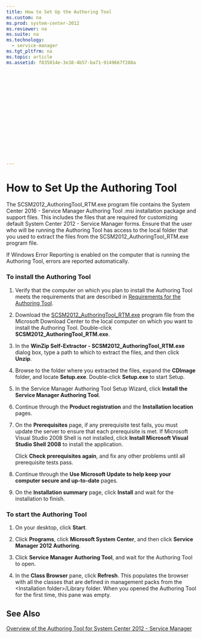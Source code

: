 ```yaml
---
title: How to Set Up the Authoring Tool
ms.custom: na
ms.prod: system-center-2012
ms.reviewer: na
ms.suite: na
ms.technology: 
  - service-manager
ms.tgt_pltfrm: na
ms.topic: article
ms.assetid: f835014e-3e38-4b57-ba71-9149667f288a


















---
```

# How to Set Up the Authoring Tool
The SCSM2012\_AuthoringTool\_RTM.exe program file contains the System Center 2016 - Service Manager Authoring Tool .msi installation package and support files. This includes the files that are required for customizing default System Center 2012 - Service Manager forms. Ensure that the user who will be running the Authoring Tool has access to the local folder that you used to extract the files from the SCSM2012\_AuthoringTool\_RTM.exe program file.  
  
 If Windows Error Reporting is enabled on the computer that is running the Authoring Tool, errors are reported automatically.  
  
### To install the Authoring Tool  
  
1.  Verify that the computer on which you plan to install the Authoring Tool meets the requirements that are described in [Requirements for the Authoring Tool](../../../sm/manage/author/Requirements-for-the-Authoring-Tool.md).  
  
2.  Download the [SCSM2012\_AuthoringTool\_RTM.exe](http://go.microsoft.com/fwlink/p/?LinkId=245126) program file from the Microsoft Download Center to the local computer on which you want to install the Authoring Tool. Double\-click **SCSM2012\_AuthoringTool\_RTM.exe**.  
  
3.  In the **WinZip Self\-Extractor - SCSM2012\_AuthoringTool\_RTM.exe** dialog box, type a path to which to extract the files, and then click **Unzip**.  
  
4.  Browse to the folder where you extracted the files, expand the **CDImage** folder, and locate **Setup.exe**. Double\-click **Setup.exe** to start Setup.  
  
5.  In the Service Manager Authoring Tool Setup Wizard, click **Install the Service Manager Authoring Tool**.  
  
6.  Continue through the **Product registration** and the **Installation location** pages.  
  
7.  On the **Prerequisites** page, if any prerequisite test fails, you must update the server to ensure that each prerequisite is met. If Microsoft Visual&nbsp;Studio&nbsp;2008 Shell is not installed, click **Install Microsoft Visual Studio Shell&nbsp;2008** to install the application.  
  
     Click **Check prerequisites again**, and fix any other problems until all prerequisite tests pass.  
  
8.  Continue through the **Use Microsoft Update to help keep your computer secure and up\-to\-date** pages.  
  
9. On the **Installation summary** page, click **Install** and wait for the installation to finish.  
  
### To start the Authoring Tool  
  
1.  On your desktop, click **Start**.  
  
2.  Click **Programs**, click **Microsoft System Center**, and then click **Service Manager 2012 Authoring**.  
  
3.  Click **Service Manager Authoring Tool**, and wait for the Authoring Tool to open.  
  
4.  In the **Class Browser** pane, click **Refresh**. This populates the browser with all the classes that are defined in management packs from the \<Installation folder\>\/Library folder. When you opened the Authoring Tool for the first time, this pane was empty.  
  
## See Also  
 [Overview of the Authoring Tool for System Center 2012 - Service Manager](../Topic/Overview%20of%20the%20Authoring%20Tool%20for%20System%20Center%202012%20%E2%80%93%20Service%20Manager.md)
